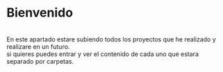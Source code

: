 
<h1>Bienvenido</h1><br>
En este apartado estare subiendo todos los proyectos que he realizado y realizare en un futuro.<br>
si quieres puedes entrar y ver el contenido de cada uno que estara separado por carpetas.
